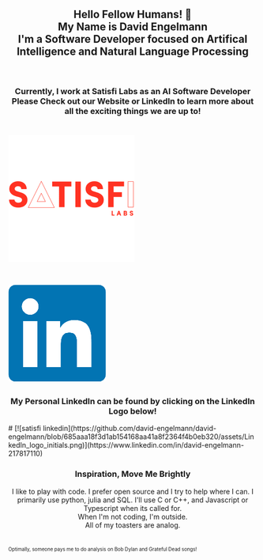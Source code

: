 <!-- Beg, steal, or borrow - Two nickels or a dime to call me on the phone -->
<h2 align='center'>Hello Fellow Humans! 👋<br>My Name is David Engelmann<br>I'm a Software Developer focused on Artifical Intelligence and Natural Language Processing</h2>
<br>
<!-- Can't git no SATISFaction -->
<h3 align='center'>Currently, I work at Satisfi Labs as an AI Software Developer<br>Please Check out our Website or LinkedIn to learn more about all the exciting things we are up to!</h3>

# [![satisfi logo](https://github.com/david-engelmann/david-engelmann/blob/9f9eaa33fe7d2a1f94c03532f876e5019f47c420/assets/logo%20satisfi.png)](https://satisfilabs.com/)

# [![satisfi linkedin](https://github.com/david-engelmann/david-engelmann/blob/685aaa18f3d1ab154168aa41a8f2364f4b0eb320/assets/LinkedIn_logo_initials.png)](https://www.linkedin.com/company/satisfi-labs)

<!-- Sometimes we live no particular way but our own -->
<h3 align='center'>My Personal LinkedIn can be found by clicking on the LinkedIn Logo below!</h3>
# [![satisfi linkedin](https://github.com/david-engelmann/david-engelmann/blob/685aaa18f3d1ab154168aa41a8f2364f4b0eb320/assets/LinkedIn_logo_initials.png)](https://www.linkedin.com/in/david-engelmann-217817110)
<h3 align='center'>Inspiration, Move Me Brightly</h3>
<p align='center'>
I like to play with code. I prefer open source and I try to help where I can. I primarily use python, julia and SQL. I'll use C or C++, and Javascript or Typescript when its called for. 
<br>
When I'm not coding, I'm outside.
<br>
All of my toasters are analog. 
</p>
<br>
<sub><sup>Optimally, someone pays me to do analysis on Bob Dylan and Grateful Dead songs!</sup></sub>
